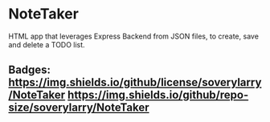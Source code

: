 # NoteTaker
HTML app that leverages Express Backend from JSON files, to create, save and delete a TODO list.

## Badges: https://img.shields.io/github/license/soverylarry/NoteTaker https://img.shields.io/github/repo-size/soverylarry/NoteTaker
